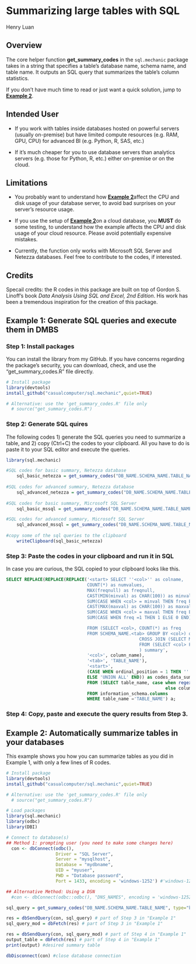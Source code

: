 Summarizing large tables with SQL
================
Henry Luan

## Overview

The core helper function **get_summary_codes** in the `sql.mechanic`
package takes in a string that specifies a table’s database name, schema
name, and table name. It outputs an SQL query that summarizes the
table’s column statistics.

If you don’t have much time to read or just want a quick solution, jump
to [**Example
2**](#example-2-automatically-summarize-tables-in-your-databases).

## Intended User

- If you work with tables inside databases hosted on powerful servers
  (usually on-premise) but have limited compute resources (e.g. RAM,
  GPU, CPU) for advanced BI (e.g. Python, R, SAS, etc.)

- If it’s much cheaper for you to use database servers than analytics
  servers (e.g. those for Python, R, etc.) either on-premise or on the
  cloud.

## Limitations

- You probably want to understand how [**Example
  2**](#example-2-automatically-summarize-tables-in-your-databases)affect
  the CPU and disk usage of your database server, to avoid bad surprises
  on your server’s resource usage.

- If you use the setup of [**Example
  2**](#example-2-automatically-summarize-tables-in-your-databases)on a
  cloud database, you **MUST** do some testing, to understand how the
  example affects the CPU and disk usage of your cloud resource. Please
  avoid potentially expensive mistakes.

- Currently, the function only works with Microsoft SQL Server and
  Netezza databases. Feel free to contribute to the codes, if
  interested.

## Credits

Specail credits: the R codes in this package are built on top of Gordon
S. Linoff’s book *Data Analysis Using SQL and Excel, 2nd Edition*. His
work has been a tremendous inspiration for the creation of this package.

## Example 1: Generate SQL queries and execute them in DMBS

### Step 1: Install packages

You can install the library from my GitHub. If you have concerns
regarding the package’s security, you can download, check, and use the
“get_summary_codes.R” file directly.

``` r
# Install package
library(devtools)
install_github("casualcomputer/sql.mechanic",quiet=TRUE)

# Alternative: use the 'get_summary_codes.R' file only
  # source("get_summary_codes.R")
```

### Step 2: Generate SQL quires

The following codes 1) generate the SQL queries you need to summarize a
table, and 2) copy (Ctrl+C) the codes to your clipboard. All you have to
do is paste it to your SQL editor and execute the queries.

``` r
library(sql.mechanic)

#SQL codes for basic summary, Netezza database 
    sql_basic_netezza = get_summary_codes("DB_NAME.SCHEMA_NAME.TABLE_NAME", type="basic", dbtype="Netezza")   
    
#SQL codes for advanced summary, Netezza database 
    sql_advanced_netezza = get_summary_codes("DB_NAME.SCHEMA_NAME.TABLE_NAME", type="advanced", dbtype="Netezza")   
    
#SQL codes for basic summary, Microsoft SQL Server 
    sql_basic_mssql = get_summary_codes("DB_NAME.SCHEMA_NAME.TABLE_NAME", type="basic", dbtype="MSSQL")  

#SQL codes for advanced summary, Microsoft SQL Server
    sql_advanced_mssql = get_summary_codes("DB_NAME.SCHEMA_NAME.TABLE_NAME", type="advanced", dbtype="MSSQL")  
    
#copy some of the sql queries to the clipboard    
    writeClipboard(sql_basic_netezza) 
```

### Step 3: Paste the codes in your clipboard and run it in SQL

In case you are curious, the SQL copied to your clipboard looks like
this.

``` sql
SELECT REPLACE(REPLACE(REPLACE('<start> SELECT ''<col>'' as colname,
                               COUNT(*) as numvalues,
                               MAX(freqnull) as freqnull,
                               CAST(MIN(minval) as CHAR(100)) as minval,
                               SUM(CASE WHEN <col> = minval THEN freq ELSE 0 END) as numminvals,
                               CAST(MAX(maxval) as CHAR(100)) as maxval,
                               SUM(CASE WHEN <col> = maxval THEN freq ELSE 0 END) as nummaxvals,
                               SUM(CASE WHEN freq =1 THEN 1 ELSE 0 END) as numuniques

                               FROM (SELECT <col>, COUNT(*) as freq
                               FROM SCHEMA_NAME.<tab> GROUP BY <col>) osum
                                                   CROSS JOIN (SELECT MIN(<col>) as minval, MAX(<col>) as maxval, SUM(CASE WHEN <col> IS NULL THEN 1 ELSE 0 END) as freqnull
                                                   FROM (SELECT <col> FROM SCHEMA_NAME.<tab>) osum
                                                   ) summary',
                               '<col>', column_name),
                               '<tab>', 'TABLE_NAME'),
                               '<start>',
                               (CASE WHEN ordinal_position = 1 THEN ''
                               ELSE 'UNION ALL' END)) as codes_data_summary
                               FROM (SELECT table_name, case when regexp_like(column_name,'[a-z.]|GROUP')  then '"'||column_name||'"'
                                                             else column_name end as column_name  , ordinal_position
                               FROM information_schema.columns
                               WHERE table_name ='TABLE_NAME') a;
```

### Step 4: Copy, paste and execute the query results from Step 3.

## Example 2: Automatically summarize tables in your databases

This example shows you how you can summarize tables as you did in
Example 1, with only a few lines of R codes.

``` r
# Install package
library(devtools)
install_github("casualcomputer/sql.mechanic",quiet=TRUE)

# Alternative: use the 'get_summary_codes.R' file only
  # source("get_summary_codes.R")

# Load packages  
library(sql.mechanic)
library(odbc)
library(DBI)

# Connect to database(s)
## Method 1: prompting user (you need to make some changes here)
  con <- dbConnect(odbc(),
                   Driver = "SQL Server",
                   Server = "mysqlhost",
                   Database = "mydbname",
                   UID = "myuser",
                   PWD = "Database password",
                   Port = 1433, encoding = 'windows-1252') #'windows-1252' allows French to display properly

## Alternative Method: Using a DSN
  #con <- dbConnect(odbc::odbc(), "DNS_NAMES", encoding = 'windows-1252')

sql_query = get_summary_codes("DB_NAME.SCHEMA_NAME.TABLE_NAME", type="basic", dbtype="Netezza") 

res = dbSendQuery(con, sql_query) # part of Step 3 in "Example 1"
sql_query_mod = dbFetch(res) # part of Step 3 in "Example 1"

res = dbSendQuery(con, sql_query_mod) # part of Step 4 in "Example 1"
output_table = dbFetch(res) # part of Step 4 in "Example 1"
print(output) #desired summary table

dbDisconnect(con) #close database connection
```
